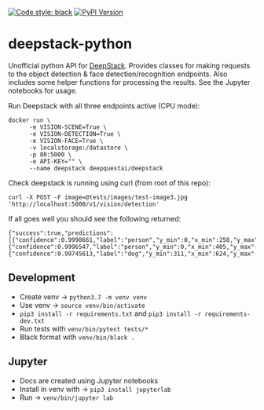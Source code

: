 [![Code style: black](https://img.shields.io/badge/code%20style-black-000000.svg)](https://github.com/ambv/black)
[![PyPI Version](https://img.shields.io/pypi/v/deepstack-python.svg)](https://pypi.org/project/deepstack-python/)

# deepstack-python
Unofficial python API for [DeepStack](https://docs.deepstack.cc). Provides classes for making requests to the object detection & face detection/recognition endpoints. Also includes some helper functions for processing the results. See the Jupyter notebooks for usage.

Run Deepstack with all three endpoints active (CPU mode):
```
docker run \
      -e VISION-SCENE=True \
      -e VISION-DETECTION=True \
      -e VISION-FACE=True \
      -v localstorage:/datastore \
      -p 80:5000 \
      -e API-KEY="" \
      --name deepstack deepquestai/deepstack
```
Check deepstack is running using curl (from root of this repo):
```
curl -X POST -F image=@tests/images/test-image3.jpg 'http://localhost:5000/v1/vision/detection'
```
If all goes well you should see the following returned:
```
{"success":true,"predictions":[{"confidence":0.9998661,"label":"person","y_min":0,"x_min":258,"y_max":676,"x_max":485},{"confidence":0.9996547,"label":"person","y_min":0,"x_min":405,"y_max":652,"x_max":639},{"confidence":0.99745613,"label":"dog","y_min":311,"x_min":624,"y_max":591,"x_max":825}]}
```

## Development
* Create venv -> `python3.7 -m venv venv`
* Use venv -> `source venv/bin/activate`
* `pip3 install -r requirements.txt` and `pip3 install -r requirements-dev.txt`
* Run tests with `venv/bin/pytest tests/*`
* Black format with `venv/bin/black .`

## Jupyter
* Docs are created using Jupyter notebooks
* Install in venv with -> `pip3 install jupyterlab`
* Run -> `venv/bin/jupyter lab`
